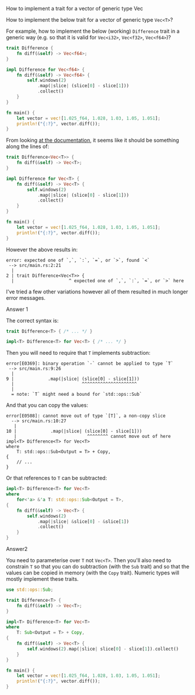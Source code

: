 How to implement a trait for a vector of generic type Vec

How to implement the below trait for a vector of generic type `Vec<T>`?

For example, how to implement the below (working) `Difference` trait in a generic way (e.g. so that it is valid for `Vec<i32>`, `Vec<f32>`, `Vec<f64>`)?

```rust
trait Difference {
    fn diff(&self) -> Vec<f64>;
}

impl Difference for Vec<f64> {
    fn diff(&self) -> Vec<f64> {
        self.windows(2)
            .map(|slice| (slice[0] - slice[1]))
            .collect()
    }
}

fn main() {
    let vector = vec![1.025_f64, 1.028, 1.03, 1.05, 1.051];
    println!("{:?}", vector.diff());
}
```

From looking [at the documentation](https://doc.rust-lang.org/book/second-edition/ch19-03-advanced-traits.html#associated-types-versus-generics), it seems like it should be something along the lines of:

```rust
trait Difference<Vec<T>> {
    fn diff(&self) -> Vec<T>;
}

impl Difference for Vec<T> {
    fn diff(&self) -> Vec<T> {
        self.windows(2)
            .map(|slice| (slice[0] - slice[1]))
            .collect()
    }
}

fn main() {
    let vector = vec![1.025_f64, 1.028, 1.03, 1.05, 1.051];
    println!("{:?}", vector.diff());
}
```

However the above results in:

```none
error: expected one of `,`, `:`, `=`, or `>`, found `<`
 --> src/main.rs:2:21
  |
2 | trait Difference<Vec<T>> {
  |                     ^ expected one of `,`, `:`, `=`, or `>` here
```

I've tried a few other variations however all of them resulted in much longer error messages.

Answer 1

The correct syntax is:

```rust
trait Difference<T> { /* ... */ }

impl<T> Difference<T> for Vec<T> { /* ... */ }
```

Then you will need to require that `T` implements subtraction:

```none
error[E0369]: binary operation `-` cannot be applied to type `T`
 --> src/main.rs:9:26
  |
9 |             .map(|slice| (slice[0] - slice[1]))
  |                          ^^^^^^^^^^^^^^^^^^^^^
  |
  = note: `T` might need a bound for `std::ops::Sub`
```

And that you can copy the values:

```none
error[E0508]: cannot move out of type `[T]`, a non-copy slice
  --> src/main.rs:10:27
   |
10 |             .map(|slice| (slice[0] - slice[1]))
   |                           ^^^^^^^^ cannot move out of here
impl<T> Difference<T> for Vec<T>
where
    T: std::ops::Sub<Output = T> + Copy,
{
    // ...
}
```

Or that references to `T` can be subtracted:

```rust
impl<T> Difference<T> for Vec<T>
where
    for<'a> &'a T: std::ops::Sub<Output = T>,
{
    fn diff(&self) -> Vec<T> {
        self.windows(2)
            .map(|slice| &slice[0] - &slice[1])
            .collect()
    }
}
```

Answer2 

You need to parameterise over `T` not `Vec<T>`. Then you'll also need to constrain `T` so that you can do subtraction (with the `Sub` trait) and so that the values can be copied in memory (with the `Copy` trait). Numeric types will mostly implement these traits.

```rust
use std::ops::Sub;

trait Difference<T> {
    fn diff(&self) -> Vec<T>;
}

impl<T> Difference<T> for Vec<T>
where
    T: Sub<Output = T> + Copy,
{
    fn diff(&self) -> Vec<T> {
        self.windows(2).map(|slice| slice[0] - slice[1]).collect()
    }
}

fn main() {
    let vector = vec![1.025_f64, 1.028, 1.03, 1.05, 1.051];
    println!("{:?}", vector.diff());
}
```

